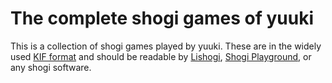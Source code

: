 # The complete shogi games of yuuki

This is a collection of shogi games played by yuuki. These are in the widely used [KIF format](https://lishogi.org/explanation/kif) and should be readable by [Lishogi](https://lishogi.org/paste), [Shogi Playground](https://play.mogproject.com/), or any shogi software.
